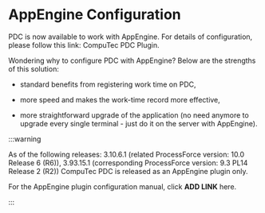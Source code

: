 # AppEngine Configuration

PDC is now available to work with AppEngine. For details of configuration, please follow this link: CompuTec PDC Plugin.

Wondering why to configure PDC with AppEngine? Below are the strengths of this solution:

- standard benefits from registering work time on PDC,

- more speed and makes the work-time record more effective,

- more straightforward upgrade of the application (no need anymore to upgrade every single terminal - just do it on the server with AppEngine).

:::warning

As of the following releases: 3.10.6.1 (related ProcessForce version: 10.0 Release 6 (R6)), 3.93.15.1 (corresponding ProcessForce version: 9.3 PL14 Release 2 (R2)) CompuTec PDC is released as an AppEngine plugin only.

For the AppEngine plugin configuration manual, click **ADD LINK** here.

:::
